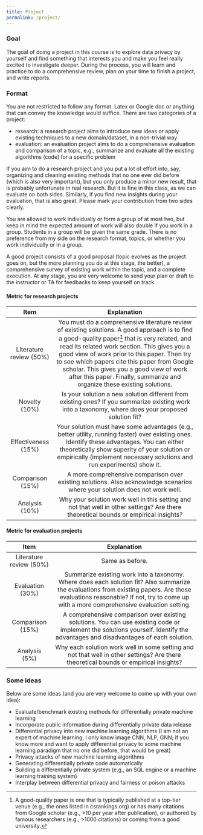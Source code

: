 ```yaml
---
title: Project
permalink: /project/
---
```


### Goal

The goal of doing a project in this course is to explore data privacy by yourself and find something that interests you and make you feel really excited to investigate deeper.  During the process, you will learn and practice to do a comprehensive review, plan on your time to finish a project, and write reports.

### Format

You are not restricted to follow any format.  Latex or Google doc or anything that can convey the knowledge would suffice.  There are two categories of a project: 
 - research: a research project aims to introduce new ideas or apply existing techniques to a new domain/dataset, in a non-trivial way
 - evaluation: an evaluation project aims to do a comprehensive evaluation and comparison of a topic, e.g., summarize and evaluate all the existing algorithms (code) for a specific problem


If you aim to do a research project and you put a lot of effort into, say, organizing and cleaning existing methods that no one ever did before (which is also very important), but you only produce a minor new result, that is probably unfortunate in real research.  But it is fine in this class, as we can evaluate on both sides.  Similarly, if you find new insights during your evaluation, that is also great.  Please mark your contribution from two sides clearly.


You are allowed to work individually or form a group of at most two, but keep in mind the expected amount of work will also double if you work in a group.  Students in a group will be given the same grade.  There is no preference from my side on the research format, topics, or whether you work individually or in a group.


A good project consists of a good proposal (topic evolves as the project goes on, but the more planning you do at this stage, the better), a comprehensive survey of existing work within the topic, and a complete execution.  At any stage, you are very welcome to send your plan or draft to the instructor or TA for feedbacks to keep yourself on track.  

#### Metric for research projects

| Item | Explanation |
| :--: | :--------------: |
| Literature review (50%) | You must do a comprehensive literature review of existing solutions. A good approach is to find a good-quality paper[^1] that is very related, and read its related work section. This gives you a good view of work prior to this paper. Then try to see which papers cite this paper from Google scholar. This gives you a good view of work after this paper. Finally, summarize and organize these existing solutions. | 
| Novelty (10%) | Is your solution a new solution different from existing ones? If you summarize existing work into a taxonomy, where does your proposed solution fit? | 
| Effectiveness (15%) | Your solution must have some advantages (e.g., better utility, running faster) over existing ones. Identify these advantages. You can either theoretically show superity of your solution or empirically (implement necessary solutions and run experiments) show it. | 
| Comparison (15%) | A more comprehensive comparison over existing solutions. Also acknowledge scenarios where your solution does not work well. | 
| Analysis (10%) | Why your solution work well in this setting and not that well in other settings? Are there theoretical bounds or empirical insights? | 

[^1]: A good-quality paper is one that is typically published at a top-tier venue (e.g., the ones listed in csrankings.org) or has many citations from Google scholar (e.g., >10 per year after publication), or authored by famous researchers (e.g., >1000 citations) or coming from a good university.

#### Metric for evaluation projects

| Item | Explanation |
| :--: | :--------------: |
| Literature review (50%) | Same as before. | 
| Evaluation (30%) | Summarize existing work into a taxonomy. Where does each solution fit? Also summarize the evaluations from existing papers. Are those evaluations reasonable? If not, try to come up with a more comprehensive evaluation setting. | 
| Comparison (15%) | A comprehensive comparison over existing solutions. You can use existing code or implement the solutions yourself. Identify the advantages and disadvantages of each solution. | 
| Analysis (5%) | Why each solution work well in some setting and not that well in other settings? Are there theoretical bounds or empirical insights? |  

### Some ideas

Below are some ideas (and you are very welcome to come up with your own idea):
 - Evaluate/benchmark existing methods for differentially private machine learning
 - Incorporate public information during differentially private data release 
 - Differential privacy into new machine learning algorithms (I am not an expert of machine learning; I only know image CNN, NLP, GNN; if you know more and want to apply differential privacy to some machine learning paradigm that no one did before, that would be great)
 - Privacy attacks of new machine learning algorithms
 - Generating differentially private code automatically
 - Building a differentially private system (e.g., an SQL engine or a machine learning training system)
 - Interplay between differential privacy and fairness or poison attacks